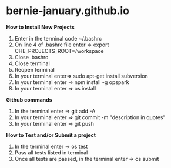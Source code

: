 # bernie-january.github.io

**How to Install New Projects**
1) Enter in the terminal code ~/.bashrc
2) On line 4 of .bashrc file enter => export CHE_PROJECTS_ROOT=/workspace
3) Close .bashrc
4) Close terminal
5) Reopen terminal
6) In your terminal enter=> sudo apt-get install subversion
7) In your terminal enter => npm install -g opspark
8) In your terminal enter => os install

**Github commands**
1) In the terminal enter => git add -A
2) In your terminal enter => git commit -m "description in quotes"
3) In your terminal enter => git push

**How to Test and/or Submit a project**
1) In the terminal enter => os test
2) Pass all tests listed in terminal
3) Once all tests are passed, in the terminal enter => os submit